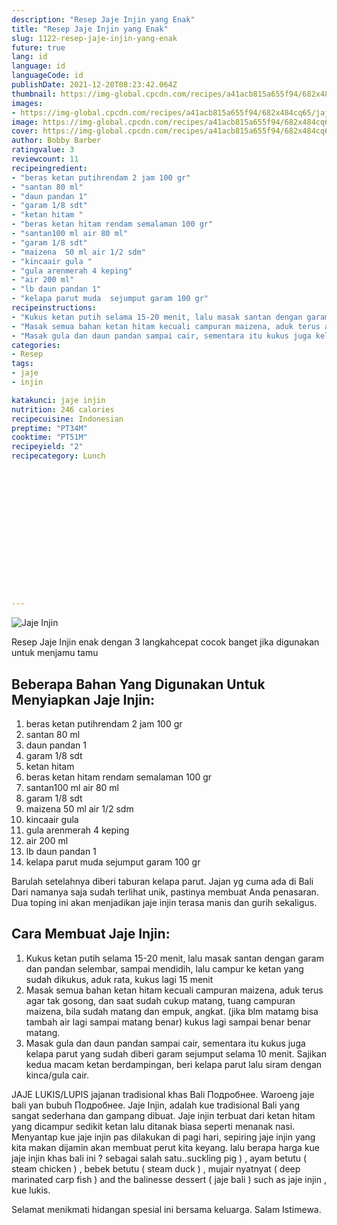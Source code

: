 ```yaml
---
description: "Resep Jaje Injin yang Enak"
title: "Resep Jaje Injin yang Enak"
slug: 1122-resep-jaje-injin-yang-enak
future: true
lang: id
language: id
languageCode: id
publishDate: 2021-12-20T08:23:42.064Z 
thumbnail: https://img-global.cpcdn.com/recipes/a41acb815a655f94/682x484cq65/jaje-injin-foto-resep-utama.png
images:
- https://img-global.cpcdn.com/recipes/a41acb815a655f94/682x484cq65/jaje-injin-foto-resep-utama.png
image: https://img-global.cpcdn.com/recipes/a41acb815a655f94/682x484cq65/jaje-injin-foto-resep-utama.png
cover: https://img-global.cpcdn.com/recipes/a41acb815a655f94/682x484cq65/jaje-injin-foto-resep-utama.png
author: Bobby Barber
ratingvalue: 3
reviewcount: 11
recipeingredient:
- "beras ketan putihrendam 2 jam 100 gr"
- "santan 80 ml"
- "daun pandan 1"
- "garam 1/8 sdt"
- "ketan hitam "
- "beras ketan hitam rendam semalaman 100 gr"
- "santan100 ml air 80 ml"
- "garam 1/8 sdt"
- "maizena  50 ml air 1/2 sdm"
- "kincaair gula "
- "gula arenmerah 4 keping"
- "air 200 ml"
- "lb daun pandan 1"
- "kelapa parut muda  sejumput garam 100 gr"
recipeinstructions:
- "Kukus ketan putih selama 15-20 menit, lalu masak santan dengan garam dan pandan selembar, sampai mendidih, lalu campur ke ketan yang sudah dikukus, aduk rata, kukus lagi 15 menit"
- "Masak semua bahan ketan hitam kecuali campuran maizena, aduk terus agar tak gosong, dan saat sudah cukup matang, tuang campuran maizena, bila sudah matang dan empuk, angkat. (jika blm matamg bisa tambah air lagi sampai matang benar) kukus lagi sampai benar benar matang."
- "Masak gula dan daun pandan sampai cair, sementara itu kukus juga kelapa parut yang sudah diberi garam sejumput selama 10 menit. Sajikan kedua macam ketan berdampingan, beri kelapa parut lalu siram dengan kinca/gula cair."
categories:
- Resep
tags:
- jaje
- injin

katakunci: jaje injin 
nutrition: 246 calories
recipecuisine: Indonesian
preptime: "PT34M"
cooktime: "PT51M"
recipeyield: "2"
recipecategory: Lunch


     
    
    
    
    
    
    
    
    
    
    
      
    
---
```



![Jaje Injin](https://img-global.cpcdn.com/recipes/a41acb815a655f94/682x484cq65/jaje-injin-foto-resep-utama.png)

Resep Jaje Injin  enak dengan 3 langkahcepat cocok banget jika digunakan untuk menjamu tamu

<!--inarticleads1-->

## Beberapa Bahan Yang Digunakan Untuk Menyiapkan Jaje Injin:

1. beras ketan putihrendam 2 jam 100 gr
1. santan 80 ml
1. daun pandan 1
1. garam 1/8 sdt
1. ketan hitam 
1. beras ketan hitam rendam semalaman 100 gr
1. santan100 ml air 80 ml
1. garam 1/8 sdt
1. maizena  50 ml air 1/2 sdm
1. kincaair gula 
1. gula arenmerah 4 keping
1. air 200 ml
1. lb daun pandan 1
1. kelapa parut muda  sejumput garam 100 gr

Barulah setelahnya diberi taburan kelapa parut. Jajan yg cuma ada di Bali Dari namanya saja sudah terlihat unik, pastinya membuat Anda penasaran. Dua toping ini akan menjadikan jaje injin terasa manis dan gurih sekaligus. 

<!--inarticleads2-->

## Cara Membuat Jaje Injin:

1. Kukus ketan putih selama 15-20 menit, lalu masak santan dengan garam dan pandan selembar, sampai mendidih, lalu campur ke ketan yang sudah dikukus, aduk rata, kukus lagi 15 menit
1. Masak semua bahan ketan hitam kecuali campuran maizena, aduk terus agar tak gosong, dan saat sudah cukup matang, tuang campuran maizena, bila sudah matang dan empuk, angkat. (jika blm matamg bisa tambah air lagi sampai matang benar) kukus lagi sampai benar benar matang.
1. Masak gula dan daun pandan sampai cair, sementara itu kukus juga kelapa parut yang sudah diberi garam sejumput selama 10 menit. Sajikan kedua macam ketan berdampingan, beri kelapa parut lalu siram dengan kinca/gula cair.


JAJE LUKIS/LUPIS jajanan tradisional khas Bali Подробнее. Waroeng jaje bali yan bubuh Подробнее. Jaje Injin, adalah kue tradisional Bali yang sangat sederhana dan gampang dibuat. Jaje injin terbuat dari ketan hitam yang dicampur sedikit ketan lalu ditanak biasa seperti menanak nasi. Menyantap kue jaje injin pas dilakukan di pagi hari, sepiring jaje injin yang kita makan dijamin akan membuat perut kita keyang. lalu berapa harga kue jaje injin khas bali ini ? sebagai salah satu..suckling pig ) , ayam betutu ( steam chicken ) , bebek betutu ( steam duck ) , mujair nyatnyat ( deep marinated carp fish ) and the balinesse dessert ( jaje bali ) such as jaje injin , kue lukis. 

Selamat menikmati hidangan spesial ini bersama keluarga. Salam Istimewa.

